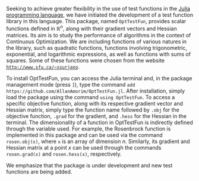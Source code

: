 Seeking to achieve greater flexibility in the use of test functions in the [Julia programming language](https://julialang.org/), we have initiated the development of a test function library in this language. This package, named `OptTestFun`, provides scalar functions defined in $\mathbb{R}^n$, along with their gradient vectors and Hessian matrices. Its aim is to study the performance of algorithms in the context of Continuous Optimization. We are including functions of various natures in the library, such as quadratic functions, functions involving trigonometric, exponential, and logarithmic expressions, as well as functions with sums of squares. Some of these functions were chosen from the website [`http://www.sfu.ca/~ssurjano`](http://www.sfu.ca/~ssurjano).

To install OptTestFun, you can access the Julia terminal and, in the package management mode (press `]`), type the command `add https://github.com/AllanAmorim/OptTestFun.jl`. After installation, simply load the package using the command `using OptTestFun`. To access a specific objective function, along with its respective gradient vector and Hessian matrix, simply type the function name followed by `.obj` for the objective function, `.grad` for the gradient, and `.hess` for the Hessian in the terminal. The dimensionality of a function in OptTestFun is indirectly defined through the variable used. For example, the Rosenbrock function is implemented in this package and can be used via the command `rosen.obj(x)`, where `x` is an array of dimension $n$. Similarly, its gradient and Hessian matrix at a point $x$ can be used through the commands `rosen.grad(x)` and `rosen.hess(x)`, respectively.

We emphasize that the package is under development and new test functions are being added.
